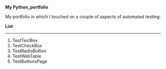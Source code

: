 **My Python_portfolio**

My portfolio in which I touched on a couple of aspects of automated testing:

**List**
______________
1. TestTextBox
2. TestCheckBox
3. TestRadioButton
4. TestWebTable
5. TestButtonsPage
